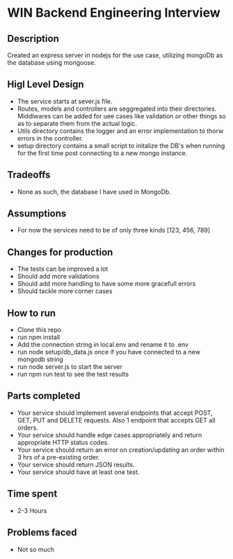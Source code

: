 # WIN Backend Engineering Interview

## Description

Created an express server in nodejs for the use case, utilizing mongoDb as the database using mongoose.

## Higl Level Design

* The service starts at sever.js file. 
* Routes, models and controllers are seggregated into their directories. Middlwares can be added for uee cases like validation or other things so as to separate them from the actual logic.
* Utils directory contains the logger and an error implementation to thorw errors in the controller.
* setup directory contains a small script to initalize the DB's when running for the first time post connecting to a new mongo instance.

## Tradeoffs

* None as such, the database I have used in MongoDb.

## Assumptions

* For now the services need to be of only three kinds [123, 456, 789]

## Changes for production

* The tests can be improved a lot
* Should add more validations
* Should add more handling to have some more gracefull errors
* Should tackle more corner cases

## How to run

* Clone this repo
* run npm install
* Add the connection string in local.env and rename it to .env
* run node setup/db_data.js once if you have connected to a new mongodb string 
* run node server.js to start the server
* run npm run test to see the test results

## Parts completed

* Your service should implement several endpoints that accept POST, GET, PUT and DELETE requests. Also 1 endpoint that accepts GET all orders.
* Your service should handle edge cases appropriately and return appropriate HTTP status codes.
* Your service should return an error on creation/updating an order within 3 hrs of a pre-existing order.
* Your service should return JSON results.
* Your service should have at least one test.

## Time spent

* 2-3 Hours

## Problems faced

* Not so much
